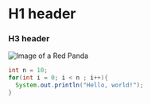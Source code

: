 # H1 header
### H3 header
![Image of a Red Panda](https://www.theanimalspot.com/wp-content/uploads/2019/09/redpanda-e1568615731383.jpeg)
``` java
int n = 10;
for(int i = 0; i < n ; i++){
  System.out.println("Hello, world!");
}
```
